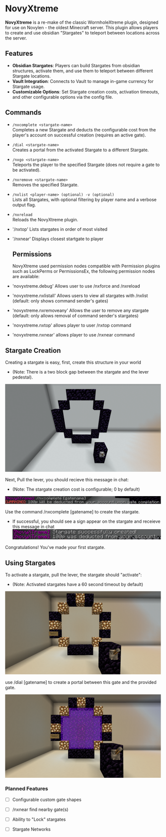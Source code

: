 # NovyXtreme

**NovyXtreme** is a re-make of the classic WormholeXtreme plugin, designed for use on Novylen - the oldest Minecraft server. This plugin allows players to create and use obsidian "Stargates" to teleport between locations across the server.

## Features

- **Obsidian Stargates**: Players can build Stargates from obsidian structures, activate them, and use them to teleport between different Stargate locations.
- **Vault Integration**: Connects to Vault to manage in-game currency for Stargate usage.
- **Customizable Options**: Set Stargate creation costs, activation timeouts, and other configurable options via the config file.

## Commands

- `/nxcomplete <stargate-name>`  
  Completes a new Stargate and deducts the configurable cost from the player's account on successful creation (requires an active gate).

- `/dial <stargate-name>`  
  Creates a portal from the activated Stargate to a different Stargate.

- `/nxgo <stargate-name>`  
  Teleports the player to the specified Stargate (does not require a gate to be activated).

- `/nxremove <stargate-name>`  
  Removes the specified Stargate.

- `/nxlist <player-name> (optional) -v (optional)`  
  Lists all Stargates, with optional filtering by player name and a verbose output flag.

- `/nxreload`  
  Reloads the NovyXtreme plugin.

- '/nxtop'
  Lists stargates in order of most visited

- '/nxnear'
  Displays closest startgate to player


  ## Permissions
  NovyXtreme used permission nodes compatible with Permission plugins such as LuckPerms or PermissionsEx, the following permission nodes are available:

 - 'novyxtreme.debug' Allows user to use /nxforce and /nxreload
 - 'novyxtreme.nxlistall' Allows users to view all stargates with /nxlist (default: only shows command sender's gates)
 - 'novyxtreme.nxremoveany' Allows the user to remove any stargate (default: only allows removal of command sender's stargates)
 - 'novyxtreme.nxtop' allows player to user /nxtop command
 - 'novyxtreme.nxnear' allows player to use /nxnear command
   
  ## Stargate Creation
  Creating a stargate is easy, first, create this structure in your world
  - (Note: There is a two block gap between the stargate and the lever pedestal).

  ![stargate-structure](Screenshots/Stargate-Structure-Default.png)

  Next, Pull the lever, you should recieve this message in chat:
  - (Note: The stargate creation cost is configurable; 0 by default)

  ![stargate-create-message](Screenshots/Stargate-Create-Message.png)

Use the command /nxcomplete [gatename] to create the stargate.
- If successful, you should see a sign appear on the stargate and receieve this message in chat
  ![stargate-create-success-message](Screenshots/Stargate-Create-Success-Message.png)

Congratulations! You've made your first stargate.

## Using Stargates
To activate a stargate, pull the lever, the stargate should "activate":
- (Note: Activated stargates have a 60 second timeout by default)

![active-stargate](Screenshots/Active-Stargate.png)

use /dial [gatename] to create a portal between this gate and the provided gate.

![connected-stargate](Screenshots/Connected-Stargate.png)



  ### Planned Features
  - [ ] Configurable custom gate shapes
  - [ ] /nxnear find nearby gate(s)
  - [ ] Ability to "Lock" stargates
  - [ ] Stargate Networks
  
  
